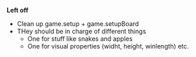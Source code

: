 **Left off**

* Clean up game.setup + game.setupBoard
* THey should be in charge of different things
  * One for stuff like snakes and apples
  * One for visual properties (widht, height, winlength) etc.
